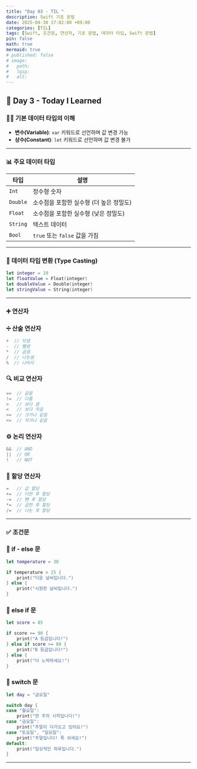 ```yaml
---
title: "Day 03 - TIL "
description: Swift 기초 문법
date: 2025-04-30 17:02:00 +09:00
categories: [TIL]
tags: [Swift, 조건문, 연산자, 기초 문법, 데이터 타입, Swift 문법]
pin: false
math: true
mermaid: true
# published: false
# image:
#   path:
#   lqip: 
#   alt: 
---
```


## 📘 Day 3 - Today I Learned

### 🧑‍💻 기본 데이터 타입의 이해

- **변수(Variable)**: `var` 키워드로 선언하며 값 변경 가능  
- **상수(Constant)**: `let` 키워드로 선언하며 값 변경 불가

---

### 📊 주요 데이터 타입

| 타입     | 설명                                  |
|----------|---------------------------------------|
| `Int`    | 정수형 숫자                           |
| `Double` | 소수점을 포함한 실수형 (더 높은 정밀도) |
| `Float`  | 소수점을 포함한 실수형 (낮은 정밀도)  |
| `String` | 텍스트 데이터                         |
| `Bool`   | `true` 또는 `false` 값을 가짐         |

---

### 🔁 데이터 타입 변환 (Type Casting)

```swift
let integer = 10
let floatValue = Float(integer)
let doubleValue = Double(integer)
let stringValue = String(integer)
```
---

### ➕ 연산자

### ➗ 산술 연산자
```swift
+  // 덧셈
-  // 뺄셈
*  // 곱셈
/  // 나눗셈
%  // 나머지
```

### 🔍 비교 연산자
```swift
==  // 같음
!=  // 다름
>   // 보다 큼
<   // 보다 작음
>=  // 크거나 같음
<=  // 작거나 같음
```
### ⚙️ 논리 연산자
```swift
&&  // AND
||  // OR
!   // NOT
```

### 🧮 할당 연산자
```swift
=   // 값 할당
+=  // 더한 후 할당
-=  // 뺀 후 할당
*=  // 곱한 후 할당
/=  // 나눈 후 할당
```

---
###  ✅ 조건문

### 🔹 if - else 문
```swift
let temperature = 30

if temperature > 25 {
    print("더운 날씨입니다.")
} else {
    print("시원한 날씨입니다.")
}
```

### 🔸 else if 문
```swift
let score = 85

if score >= 90 {
    print("A 등급입니다!")
} else if score >= 80 {
    print("B 등급입니다!")
} else {
    print("더 노력하세요!")
}
```
### 🔁 switch 문
```swift
let day = "금요일"

switch day {
case "월요일":
    print("한 주의 시작입니다!")
case "금요일":
    print("주말이 다가오고 있어요!")
case "토요일", "일요일":
    print("주말입니다! 푹 쉬세요!")
default:
    print("일상적인 하루입니다.")
}
```
---
